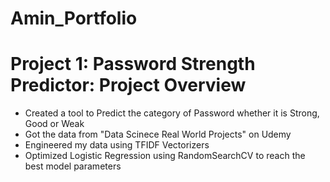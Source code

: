 # Amin_Portfolio

# Project 1: Password Strength Predictor: Project Overview
* Created a tool to Predict the category of Password whether it is Strong, Good or Weak
* Got the data from "Data Scinece Real World Projects" on Udemy
* Engineered my data using TFIDF Vectorizers
* Optimized Logistic Regression using RandomSearchCV to reach the best model parameters
